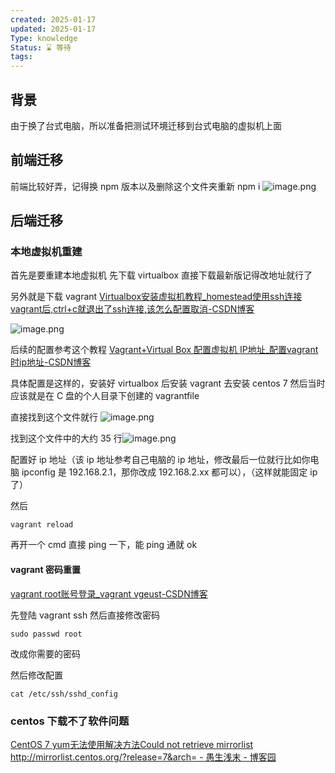```yaml
---
created: 2025-01-17
updated: 2025-01-17
Type: knowledge
Status: ⌛️ 等待
tags:
---
```

## 背景
由于换了台式电脑，所以准备把测试环境迁移到台式电脑的虚拟机上面

## 前端迁移

前端比较好弄，记得换 npm 版本以及删除这个文件夹重新 npm i ![image.png](https://obsidian-pic-1317906728.cos.ap-nanjing.myqcloud.com/obsidian/20250117184315.png)


## 后端迁移

### 本地虚拟机重建
首先是要重建本地虚拟机
先下载 virtualbox 直接下载最新版记得改地址就行了

另外就是下载 vagrant [Virtualbox安装虚拟机教程\_homestead使用ssh连接vagrant后,ctrl+c就退出了ssh连接,该怎么配置取消-CSDN博客](https://blog.csdn.net/qq_44074697/article/details/118544758)

![image.png](https://obsidian-pic-1317906728.cos.ap-nanjing.myqcloud.com/obsidian/20250117192608.png)

后续的配置参考这个教程
[Vagrant+Virtual Box 配置虚拟机 IP地址\_配置vagrant时ip地址-CSDN博客](https://blog.csdn.net/itorly/article/details/121221086)

具体配置是这样的，安装好 virtualbox 后安装 vagrant 去安装 centos 7
然后当时应该就是在 C 盘的个人目录下创建的 vagrantfile

直接找到这个文件就行 ![image.png](https://obsidian-pic-1317906728.cos.ap-nanjing.myqcloud.com/obsidian/20250117200914.png)


找到这个文件中的大约 35 行![image.png](https://obsidian-pic-1317906728.cos.ap-nanjing.myqcloud.com/obsidian/20250117200942.png)

配置好 ip 地址（该 ip 地址参考自己电脑的 ip 地址，修改最后一位就行比如你电脑 ipconfig 是 192.168.2.1，那你改成 192.168.2.xx 都可以），（这样就能固定 ip 了）

然后
```shell
vagrant reload
```

再开一个 cmd 直接 ping 一下，能 ping 通就 ok

#### vagrant 密码重置
[vagrant root账号登录\_vagrant vgeust-CSDN博客](https://blog.csdn.net/cbcxvbfxgb/article/details/106868092)

先登陆 vagrant ssh
然后直接修改密码
```shell
sudo passwd root
```

改成你需要的密码

然后修改配置
```shell
cat /etc/ssh/sshd_config
```


### centos 下载不了软件问题

[CentOS 7 yum无法使用解决方法Could not retrieve mirrorlist http://mirrorlist.centos.org/?release=7&arch= - 愚生浅末 - 博客园](https://www.cnblogs.com/kohler21/p/18331060)